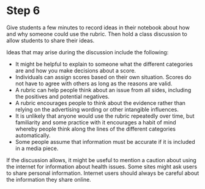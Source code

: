 # Step 6

Give students a few minutes to record ideas in their notebook about how and why someone could use the rubric. Then hold a class discussion to allow students to share their ideas. 

Ideas that may arise during the discussion include the following:

- It might be helpful to explain to someone what the different categories are and how you make decisions about a score.
- Individuals can assign scores based on their own situation. Scores do not have to agree with others as long as the reasons are valid. 
- A rubric can help people think about an issue from all sides, including the positives and potential negatives. 
- A rubric encourages people to think about the evidence rather than relying on the advertising wording or other intangible influences. 
- It is unlikely that anyone would use the rubric repeatedly over time, but familiarity and some practice with it encourages a habit of mind whereby people think along the lines of the different categories automatically. 
- Some people assume that information must be accurate if it is included in a media piece. 

If the discussion allows, it might be useful to mention a caution about using the internet for information about health issues. Some sites might ask users to share personal information. Internet users should always be careful about the information they share online. 